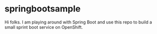 # springbootsample

Hi folks. I am playing around with Spring Boot and use this repo to build a small sprint boot service on OpenShift.
